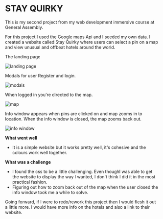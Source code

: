 # STAY QUIRKY

This is my second project from my web development immersive course at General Assembly.

For this project I used the Google maps Api and I seeded my own data.
I created a website called Stay Quirky where users can select a pin on a map and view unusual and offbeat hotels around the world.

The landing page

![landing page](https://cloud.githubusercontent.com/assets/22101072/22058713/d978b968-dd61-11e6-8c52-4ad87a814390.png)

Modals for user Register and login.

![modals](https://cloud.githubusercontent.com/assets/22101072/22059274/08c1d9e6-dd64-11e6-8250-bd5d7070d860.png)

When logged in you're directed to the map.

![map](https://cloud.githubusercontent.com/assets/22101072/22060577/470a1e5c-dd69-11e6-971f-cc4b9db10aab.png)

Info window appears when pins are clicked on and map zooms in to location. When the info window is closed, the map zooms back out.

![info window](https://cloud.githubusercontent.com/assets/22101072/22060609/65ebb2ea-dd69-11e6-9c65-afb8bc00ed14.png)


**What went well**

- It is a simple website but it works pretty well, it's cohesive and the colours work well together.


**What was a challenge**

- I found the css to be a little challenging. Even thoughI was able to get the website to display the way I wanted, I don't think I did it in the most practical fashion.
- Figuring out how to zoom back out of the map when the user closed the info window took me a while to solve.


Going forward, if I were to redo/rework this project then I would flesh it out a little more. I would have more info on the hotels and also a link to their website.
